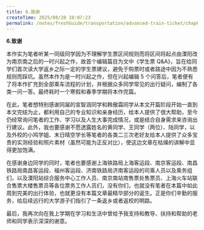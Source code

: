 ```yaml
---
title: 6.致谢
createTime: 2025/08/20 18:07:23
permalink: /notes/freshGuide/transportation/advanced-train-ticket/chap6.html
---
```


**6.致谢**

本作实为笔者听某一同级同学因为不理解学生票区间规则而将区间将起点由溧阳改为南京南之后的一时兴起之作，故首个编辑篇目为文中《学生票 Q&A》，旨在给同学们首次读大学返乡之际一定的学生票建议，避免于购票时或者路途中因为不熟悉规则而踩坑。虽然本作为是一时兴起之作，但在兴起编辑 5 个问答后，笔者便有了将本作扩充到全部乘车流程的计划，并根据众多同学常见的出行疑问，编制了各类一问一答。最终耗时一个寒假和春季学期将本作完篇。

在此，笔者想特别感谢同届的宣智涵同学和韩傲霜同学从本文开篇阶段开始一直到本文完结为止，都利用自己的专业知识和亲身经历，给本人提供了很大帮助，至今仍经常询问笔者的工作、学习以及人生大事完成情况，或是结合自身需求来咨询出行建议。此外，我也要感谢不愿透露姓名的黄同学、王同学（两位）、陆同学，以及外校的小鸠学姐、末日晴空学长等笔者的各类二三次老好友给本人提供了众多宝贵的实测经验和照片素材（虽然可能为正反对比），使这边文章在枯燥的讲解中显得更加饱满。

在感谢身边同学的同时，笔者也要感谢上海铁路局上海客运段、南京客运段、南昌铁路局南昌客运段、福州客运段、济南铁路局济南客运段的司乘人员以及乘务组们，以及溧阳站综合服务中心工作人员、南京南站南售票处售票员、上海火车站联合售票大楼售票员等各位票务工作人员们，没有你们，也就没有笔者在本篇中如此周到完美的出行体验，也就更没有本篇文章最精华部分的诞生。正是你们辛勤的服务，给后续远行的大学游子们指引了一条返乡或者返校的明路。

最后，我再次向在我上学期在学习和生活中曾给予我支持和教导、扶持和帮助的老师和同学表示深深的谢意。